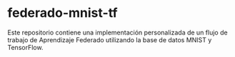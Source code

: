 # federado-mnist-tf
Este repositorio contiene una implementación personalizada de un flujo de trabajo de Aprendizaje Federado utilizando la base de datos MNIST y TensorFlow.
